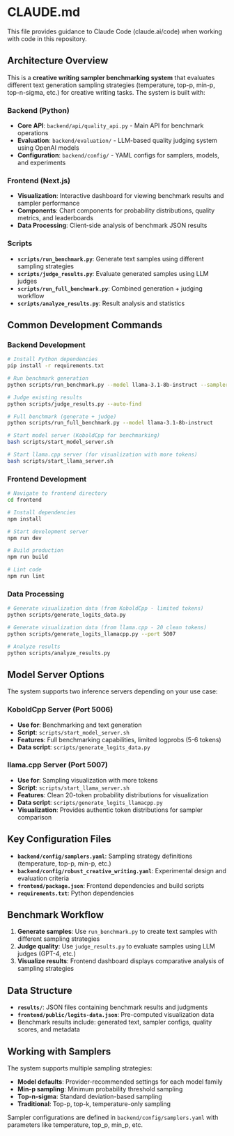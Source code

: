 # CLAUDE.md

This file provides guidance to Claude Code (claude.ai/code) when working with code in this repository.

## Architecture Overview

This is a **creative writing sampler benchmarking system** that evaluates different text generation sampling strategies (temperature, top-p, min-p, top-n-sigma, etc.) for creative writing tasks. The system is built with:

### Backend (Python)
- **Core API**: `backend/api/quality_api.py` - Main API for benchmark operations
- **Evaluation**: `backend/evaluation/` - LLM-based quality judging system using OpenAI models
- **Configuration**: `backend/config/` - YAML configs for samplers, models, and experiments

### Frontend (Next.js)
- **Visualization**: Interactive dashboard for viewing benchmark results and sampler performance
- **Components**: Chart components for probability distributions, quality metrics, and leaderboards
- **Data Processing**: Client-side analysis of benchmark JSON results

### Scripts
- **`scripts/run_benchmark.py`**: Generate text samples using different sampling strategies
- **`scripts/judge_results.py`**: Evaluate generated samples using LLM judges
- **`scripts/run_full_benchmark.py`**: Combined generation + judging workflow
- **`scripts/analyze_results.py`**: Result analysis and statistics

## Common Development Commands

### Backend Development
```bash
# Install Python dependencies
pip install -r requirements.txt

# Run benchmark generation
python scripts/run_benchmark.py --model llama-3.1-8b-instruct --samplers llama_default standard_minp creative_minp

# Judge existing results
python scripts/judge_results.py --auto-find

# Full benchmark (generate + judge)
python scripts/run_full_benchmark.py --model llama-3.1-8b-instruct

# Start model server (KoboldCpp for benchmarking)
bash scripts/start_model_server.sh

# Start llama.cpp server (for visualization with more tokens)
bash scripts/start_llama_server.sh
```

### Frontend Development
```bash
# Navigate to frontend directory
cd frontend

# Install dependencies
npm install

# Start development server
npm run dev

# Build production
npm run build

# Lint code
npm run lint
```

### Data Processing
```bash
# Generate visualization data (from KoboldCpp - limited tokens)
python scripts/generate_logits_data.py

# Generate visualization data (from llama.cpp - 20 clean tokens)
python scripts/generate_logits_llamacpp.py --port 5007

# Analyze results
python scripts/analyze_results.py
```

## Model Server Options

The system supports two inference servers depending on your use case:

### KoboldCpp Server (Port 5006)
- **Use for**: Benchmarking and text generation
- **Script**: `scripts/start_model_server.sh`
- **Features**: Full benchmarking capabilities, limited logprobs (5-6 tokens)
- **Data script**: `scripts/generate_logits_data.py`

### llama.cpp Server (Port 5007)
- **Use for**: Sampling visualization with more tokens
- **Script**: `scripts/start_llama_server.sh`  
- **Features**: Clean 20-token probability distributions for visualization
- **Data script**: `scripts/generate_logits_llamacpp.py`
- **Visualization**: Provides authentic token distributions for sampler comparison

## Key Configuration Files

- **`backend/config/samplers.yaml`**: Sampling strategy definitions (temperature, top-p, min-p, etc.)
- **`backend/config/robust_creative_writing.yaml`**: Experimental design and evaluation criteria
- **`frontend/package.json`**: Frontend dependencies and build scripts
- **`requirements.txt`**: Python dependencies

## Benchmark Workflow

1. **Generate samples**: Use `run_benchmark.py` to create text samples with different sampling strategies
2. **Judge quality**: Use `judge_results.py` to evaluate samples using LLM judges (GPT-4, etc.)
3. **Visualize results**: Frontend dashboard displays comparative analysis of sampling strategies

## Data Structure

- **`results/`**: JSON files containing benchmark results and judgments
- **`frontend/public/logits-data.json`**: Pre-computed visualization data
- Benchmark results include: generated text, sampler configs, quality scores, and metadata

## Working with Samplers

The system supports multiple sampling strategies:
- **Model defaults**: Provider-recommended settings for each model family
- **Min-p sampling**: Minimum probability threshold sampling
- **Top-n-sigma**: Standard deviation-based sampling
- **Traditional**: Top-p, top-k, temperature-only sampling

Sampler configurations are defined in `backend/config/samplers.yaml` with parameters like temperature, top_p, min_p, etc.